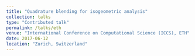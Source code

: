 ```yaml
---
title: "Quadrature blending for isogeometric analysis"
collection: talks
type: "Contributed talk"
permalink: /talks/eth
venue: "International Conference on Computational Science (ICCS), ETH"
date: 2017-06-12
location: "Zurich, Switzerland"
---
```

